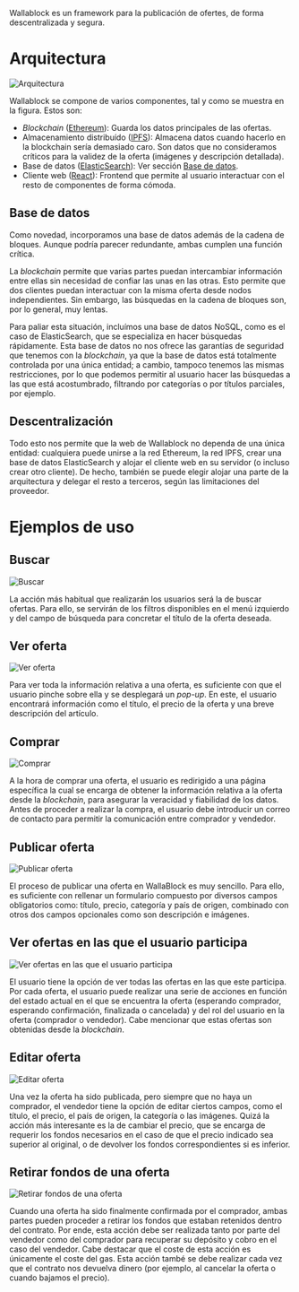 Wallablock es un framework para la publicación de ofertes, de forma descentralizada y segura.

# Arquitectura

![Arquitectura]

Wallablock se compone de varios componentes, tal y como se muestra en la figura. Estos son:

* _Blockchain_ ([Ethereum]): Guarda los datos principales de las ofertas.
* Almacenamiento distribuído ([IPFS]):
  Almacena datos cuando hacerlo en la blockchain sería demasiado caro.
  Son datos que no consideramos críticos para la validez de la oferta (imágenes y descripción detallada).
* Base de datos ([ElasticSearch]): Ver sección [Base de datos](#base-de-datos).
* Cliente web ([React]): Frontend que permite al usuario interactuar con el resto de componentes de forma cómoda.

## Base de datos

Como novedad, incorporamos una base de datos además de la cadena de bloques. Aunque podría parecer redundante,
ambas cumplen una función crítica.

La _blockchain_ permite que varias partes puedan intercambiar información entre ellas sin necesidad de confiar
las unas en las otras. Esto permite que dos clientes puedan interactuar con la misma oferta desde nodos independientes.
Sin embargo, las búsquedas en la cadena de bloques son, por lo general, muy lentas.

Para paliar esta situación, incluímos una base de datos NoSQL, como es el caso de ElasticSearch, que se especializa
en hacer búsquedas rápidamente. Esta base de datos no nos ofrece las garantías de seguridad que tenemos con la _blockchain_,
ya que la base de datos está totalmente controlada por una única entidad; a cambio, tampoco tenemos las mismas restricciones,
por lo que podemos permitir al usuario hacer las búsquedas a las que está acostumbrado, filtrando por categorías
o por títulos parciales, por ejemplo.

## Descentralización

Todo esto nos permite que la web de Wallablock no dependa de una única entidad: cualquiera puede unirse a la red Ethereum, la red IPFS, crear una base de datos ElasticSearch y alojar el cliente web en su servidor (o incluso crear otro cliente). De hecho, también se puede elegir alojar una parte de la arquitectura y delegar el resto a terceros, según las limitaciones del proveedor.

# Ejemplos de uso

## Buscar

![Buscar]

La acción más habitual que realizarán los usuarios será la de buscar ofertas. Para ello,
se servirán de los filtros disponibles en el menú izquierdo y del campo de búsqueda
para concretar el título de la oferta deseada.

## Ver oferta

![Ver oferta]

Para ver toda la información relativa a una oferta, es suficiente con que el usuario
pinche sobre ella y se desplegará un _pop-up_. En este, el usuario encontrará información
como el título, el precio de la oferta y una breve descripción del artículo.

## Comprar

![Comprar]

A la hora de comprar una oferta, el usuario es redirigido a una página específica la cual
se encarga de obtener la información relativa a la oferta desde la _blockchain_, para
asegurar la veracidad y fiabilidad de los datos. Antes de proceder a realizar la compra,
el usuario debe introducir un correo de contacto para permitir la comunicación entre
comprador y vendedor.

## Publicar oferta

![Publicar oferta]

El proceso de publicar una oferta en WallaBlock es muy sencillo. Para ello, es suficiente
con rellenar un formulario compuesto por diversos campos obligatorios como: título,
precio, categoría y país de origen, combinado con otros dos campos opcionales como
son descripción e imágenes.

## Ver ofertas en las que el usuario participa

![Ver ofertas en las que el usuario participa][Ver ofertas propias]

El usuario tiene la opción de ver todas las ofertas en las que este participa. Por cada
oferta, el usuario puede realizar una serie de acciones en función del estado actual en
el que se encuentra la oferta (esperando comprador, esperando confirmación,
finalizada o cancelada) y del rol del usuario en la oferta (comprador o vendedor). Cabe
mencionar que estas ofertas son obtenidas desde la _blockchain_.

## Editar oferta

![Editar oferta]

Una vez la oferta ha sido publicada, pero siempre que no haya un comprador, el
vendedor tiene la opción de editar ciertos campos, como el título, el precio, el país de
origen, la categoría o las imágenes. Quizá la acción más interesante es la de cambiar el
precio, que se encarga de requerir los fondos necesarios en el caso de que el precio
indicado sea superior al original, o de devolver los fondos correspondientes si es
inferior.

## Retirar fondos de una oferta

![Retirar fondos de una oferta][Retirar fondos]

Cuando una oferta ha sido finalmente confirmada por el comprador, ambas partes
pueden proceder a retirar los fondos que estaban retenidos dentro del contrato. Por
ende, esta acción debe ser realizada tanto por parte del vendedor como del comprador
para recuperar su depósito y cobro en el caso del vendedor. Cabe destacar que el coste
de esta acción es únicamente el coste del gas. Esta acción també se debe realizar cada
vez que el contrato nos devuelva dinero (por ejemplo, al cancelar la oferta o cuando
bajamos el precio).

[Arquitectura]: Arquitectura.svg
[Buscar]: Buscar.png
[Ver oferta]: VerOferta.png
[Comprar]: Comprar.png
[Publicar oferta]: PublicarOferta.png
[Ver ofertas propias]: VerOfertasPropias.png
[Editar oferta]: EditarOferta.png
[Retirar fondos]: RetirarFondos.png

[Ethereum]: https://ethereum.org/
[IPFS]: https://ipfs.io/
[ElasticSearch]: https://www.elastic.co/
[React]: https://reactjs.org/
